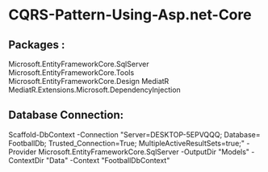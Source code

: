 # CQRS-Pattern-Using-Asp.net-Core

## Packages :
 
Microsoft.EntityFrameworkCore.SqlServer
Microsoft.EntityFrameworkCore.Tools
Microsoft.EntityFrameworkCore.Design
MediatR
MediatR.Extensions.Microsoft.DependencyInjection

## Database Connection: 
 Scaffold-DbContext -Connection "Server=DESKTOP-5EPVQQQ; Database= FootballDb; Trusted_Connection=True; MultipleActiveResultSets=true;" -Provider Microsoft.EntityFrameworkCore.SqlServer -OutputDir "Models" -ContextDir "Data" -Context "FootballDbContext"
